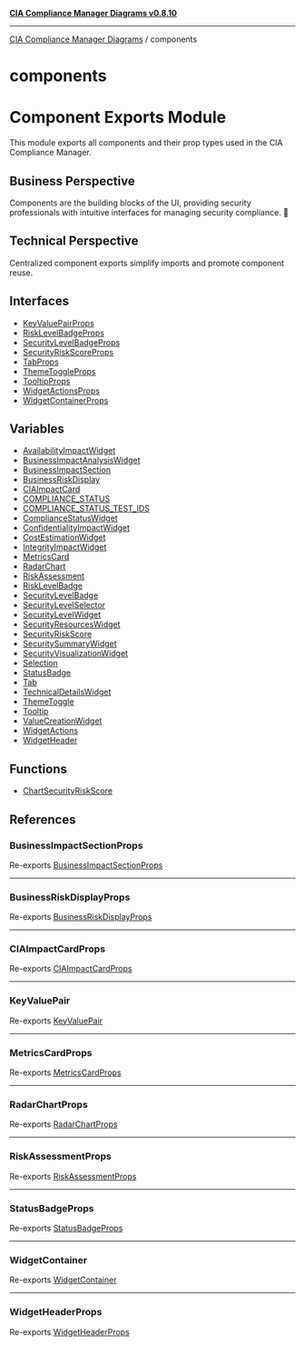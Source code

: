 [**CIA Compliance Manager Diagrams v0.8.10**](../README.md)

***

[CIA Compliance Manager Diagrams](../modules.md) / components

# components

# Component Exports Module

This module exports all components and their prop types used in the CIA Compliance Manager.

## Business Perspective
Components are the building blocks of the UI, providing security professionals
with intuitive interfaces for managing security compliance. 🎨

## Technical Perspective
Centralized component exports simplify imports and promote component reuse.

## Interfaces

- [KeyValuePairProps](interfaces/KeyValuePairProps.md)
- [RiskLevelBadgeProps](interfaces/RiskLevelBadgeProps.md)
- [SecurityLevelBadgeProps](interfaces/SecurityLevelBadgeProps.md)
- [SecurityRiskScoreProps](interfaces/SecurityRiskScoreProps.md)
- [TabProps](interfaces/TabProps.md)
- [ThemeToggleProps](interfaces/ThemeToggleProps.md)
- [TooltipProps](interfaces/TooltipProps.md)
- [WidgetActionsProps](interfaces/WidgetActionsProps.md)
- [WidgetContainerProps](interfaces/WidgetContainerProps.md)

## Variables

- [AvailabilityImpactWidget](variables/AvailabilityImpactWidget.md)
- [BusinessImpactAnalysisWidget](variables/BusinessImpactAnalysisWidget.md)
- [BusinessImpactSection](variables/BusinessImpactSection.md)
- [BusinessRiskDisplay](variables/BusinessRiskDisplay.md)
- [CIAImpactCard](variables/CIAImpactCard.md)
- [COMPLIANCE\_STATUS](variables/COMPLIANCE_STATUS.md)
- [COMPLIANCE\_STATUS\_TEST\_IDS](variables/COMPLIANCE_STATUS_TEST_IDS.md)
- [ComplianceStatusWidget](variables/ComplianceStatusWidget.md)
- [ConfidentialityImpactWidget](variables/ConfidentialityImpactWidget.md)
- [CostEstimationWidget](variables/CostEstimationWidget.md)
- [IntegrityImpactWidget](variables/IntegrityImpactWidget.md)
- [MetricsCard](variables/MetricsCard.md)
- [RadarChart](variables/RadarChart.md)
- [RiskAssessment](variables/RiskAssessment.md)
- [RiskLevelBadge](variables/RiskLevelBadge.md)
- [SecurityLevelBadge](variables/SecurityLevelBadge.md)
- [SecurityLevelSelector](variables/SecurityLevelSelector.md)
- [SecurityLevelWidget](variables/SecurityLevelWidget.md)
- [SecurityResourcesWidget](variables/SecurityResourcesWidget.md)
- [SecurityRiskScore](variables/SecurityRiskScore.md)
- [SecuritySummaryWidget](variables/SecuritySummaryWidget.md)
- [SecurityVisualizationWidget](variables/SecurityVisualizationWidget.md)
- [Selection](variables/Selection.md)
- [StatusBadge](variables/StatusBadge.md)
- [Tab](variables/Tab.md)
- [TechnicalDetailsWidget](variables/TechnicalDetailsWidget.md)
- [ThemeToggle](variables/ThemeToggle.md)
- [Tooltip](variables/Tooltip.md)
- [ValueCreationWidget](variables/ValueCreationWidget.md)
- [WidgetActions](variables/WidgetActions.md)
- [WidgetHeader](variables/WidgetHeader.md)

## Functions

- [ChartSecurityRiskScore](functions/ChartSecurityRiskScore.md)

## References

### BusinessImpactSectionProps

Re-exports [BusinessImpactSectionProps](../types/interfaces/BusinessImpactSectionProps.md)

***

### BusinessRiskDisplayProps

Re-exports [BusinessRiskDisplayProps](../types/interfaces/BusinessRiskDisplayProps.md)

***

### CIAImpactCardProps

Re-exports [CIAImpactCardProps](../types/interfaces/CIAImpactCardProps.md)

***

### KeyValuePair

Re-exports [KeyValuePair](common/KeyValuePair/functions/KeyValuePair.md)

***

### MetricsCardProps

Re-exports [MetricsCardProps](../types/interfaces/MetricsCardProps.md)

***

### RadarChartProps

Re-exports [RadarChartProps](../types/interfaces/RadarChartProps.md)

***

### RiskAssessmentProps

Re-exports [RiskAssessmentProps](../types/interfaces/RiskAssessmentProps.md)

***

### StatusBadgeProps

Re-exports [StatusBadgeProps](../types/interfaces/StatusBadgeProps.md)

***

### WidgetContainer

Re-exports [WidgetContainer](common/WidgetContainer/variables/WidgetContainer.md)

***

### WidgetHeaderProps

Re-exports [WidgetHeaderProps](../types/interfaces/WidgetHeaderProps.md)

